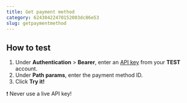 ```yaml
---
title: Get payment method
category: 62430422470152003dc86e53
slug: getpaymentmethod
---
```


## How to test

1. Under **Authentication** > **Bearer**, enter an [API key](/sites#site-id-api-key-and-security-code) from your **TEST** account.
2. Under **Path params**, enter the payment method ID.
2. Click **Try it!**

❗️ Never use a live API key!